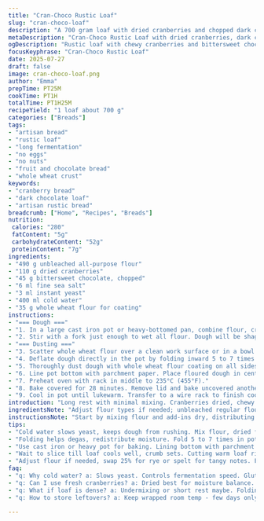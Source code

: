 ```yaml
---
title: "Cran-Choco Rustic Loaf"
slug: "cran-choco-loaf"
description: "A 700 gram loaf with dried cranberries and chopped dark chocolate folded into a simple artisan dough. Whole wheat flour coats the surface, creating a rustic crust. No eggs or nuts, made with instant yeast, salt, and cold water. Long fermentation enhances flavor. Double rise with a heavy covered pot bake at 235°C, then uncovered for the finishing crust. Yield one loaf roughly 1 1/2 pounds. Texture moist, crumb studded with fruit and chocolate pockets. Simple ingredients, a bit of waiting time for full development."
metaDescription: "Cran-Choco Rustic Loaf with dried cranberries, dark chocolate chunks, long ferment, whole wheat crust. Artisan style, double rise, covered pot bake at 235°C."
ogDescription: "Rustic loaf with chewy cranberries and bittersweet chocolate. Long rest, folding, covered then uncovered bake for moist crumb and blistered crust."
focusKeyphrase: "Cran-Choco Rustic Loaf"
date: 2025-07-27
draft: false
image: cran-choco-loaf.png
author: "Emma"
prepTime: PT25M
cookTime: PT1H
totalTime: PT1H25M
recipeYield: "1 loaf about 700 g"
categories: ["Breads"]
tags:
- "artisan bread"
- "rustic loaf"
- "long fermentation"
- "no eggs"
- "no nuts"
- "fruit and chocolate bread"
- "whole wheat crust"
keywords:
- "cranberry bread"
- "dark chocolate loaf"
- "artisan rustic bread"
breadcrumb: ["Home", "Recipes", "Breads"]
nutrition: 
 calories: "280"
 fatContent: "5g"
 carbohydrateContent: "52g"
 proteinContent: "7g"
ingredients:
- "490 g unbleached all-purpose flour"
- "110 g dried cranberries"
- "45 g bittersweet chocolate, chopped"
- "6 ml fine sea salt"
- "3 ml instant yeast"
- "400 ml cold water"
- "35 g whole wheat flour for coating"
instructions:
- "=== Dough ==="
- "1. In a large cast iron pot or heavy-bottomed pan, combine flour, cranberries, chopped chocolate, salt and yeast. Pour in cold water."
- "2. Stir with a fork just enough to wet all flour. Dough will be shaggy, uneven. Cover tightly and let rest 7 to 11 hours at room temp, overnight preferred."
- "=== Dusting ==="
- "3. Scatter whole wheat flour over a clean work surface or in a bowl. Set aside."
- "4. Deflate dough directly in the pot by folding inward 5 to 7 times until fairly uniform. Shape loosely."
- "5. Thoroughly dust dough with whole wheat flour coating on all sides."
- "6. Line pot bottom with parchment paper. Place floured dough in center, cover again. Let rest 40 minutes or until doubled in volume in a bit under room temperature."
- "7. Preheat oven with rack in middle to 235°C (455°F)."
- "8. Bake covered for 28 minutes. Remove lid and bake uncovered another 28 minutes until crust dark and slightly blistered."
- "9. Cool in pot until lukewarm. Transfer to a wire rack to finish cooling well. Brush off excess flour or leave for rustic look."
introduction: "Long rest with minimal mixing. Cranberries dried, chewy pockets. Dark chocolate broken into chunks, rough texture. Flour as base, no fancy stuff, no eggs, no nuts. Cold water pulls gluten slowly. Overnight fermentation. The dough sits, swells, changes, flops around. Turns sticky to something manageable after folding. Whole wheat flour envelops the dough, grit on the surface, ready for the covered bake. Hot oven steam traps moisture, cracks notable after lid off. Cool completely or the crumb soggy inside. This loaf rustic, not neat. Oozes simplicity. Sweet-sour fruit bites with bittersweet hit. Crisp crust meets tender heart. Waiting pays."
ingredientsNote: "Adjust flour types if needed; unbleached regular flour is a good base, but you can swap 25% for spelt or rye if you want more tangy notes. Cranberries bring tartness, but other dried fruits like cherries or blueberries with similar moisture work. Chocolate bits must be good quality dark, at least 60% cocoa to avoid too much sweetness. Salt not to skip, balances flavors. Instant yeast preferred for quick proof. Cold water limits yeast speed, controls growth. Whole wheat flour for coating adds texture and helps prevent stickiness during handling and rises. Quantities lowered about 30% for lighter loaf, times shifted slightly for ambient variations."
instructionsNote: "Start by mixing flour and add-ins dry, distributing fruit and chocolate well. Gradually add water, stir until paste forms; no need for fully smooth dough, shaggy is okay. The long room temperature rest does the heavy lifting in gluten development, so skip kneading. Folding to deflate dough is essential after first rise to redistribute air and equalize texture—about six folds needed. Dusting surface liberally prevents dough from sticking, making transfers easier. A lined pot traps steam during early bake for rise and crust formation; remove lid mid-bake to dry the crust for bite and color. Let cool inside pot for a bit to set crumb before removing. Use airflow to finish drying crumb, resist slicing too early or loaves turn gummy."
tips:
- "Cold water slows yeast, keeps dough from rushing. Mix flour, dried fruit, chocolate dry first to spread evenly. Stir gently. Rest 7 to 11 hours at room temp works best; dough changes texture, sticky to manageable after fold."
- "Folding helps degas, redistribute moisture. Fold 5 to 7 times in pot, no knead needed. Dough looks slack but gains strength. Shaggy is okay this stage. Keep surface dusted with whole wheat flour for grip. Makes handling easier."
- "Use cast iron or heavy pot for baking. Lining bottom with parchment stops sticking. Covered bake traps steam, crust sets without drying too fast. After 28 minutes remove lid, finish bake uncovered for blistered, dark crust."
- "Wait to slice till loaf cools well, crumb sets. Cutting warm loaf risks gummy texture inside. Cooling inside pot till lukewarm then wire rack finish is key. Dust off excess flour or leave it rustic for texture."
- "Adjust flour if needed, swap 25% for rye or spelt for tangy notes. Fruit varies, cherries or blueberries similar moisture work. Chocolate at least 60% cocoa avoid sweetness overload. Salt balances flavors – don’t skip."
faq:
- "q: Why cold water? a: Slows yeast. Controls fermentation speed. Gluten develops over long rest. No quick rise. Dough texture starts shaggy, changes by fold. Essential for flavor depth."
- "q: Can I use fresh cranberries? a: Dried best for moisture balance. Fresh adds too much water, tough to handle. Swap with other dried fruits with similar chew. Adjust water slightly if using fresh."
- "q: What if loaf is dense? a: Undermixing or short rest maybe. Folding redistributes gases, helps rise. Yeast amount low but enough with long room temp ferment. Proof dough fully before baking."
- "q: How to store leftovers? a: Keep wrapped room temp - few days only. Refrigerate dries crumb. Freeze slices tightly wrapped. Thaw at room temp, crisp by toasting after."

---
```

